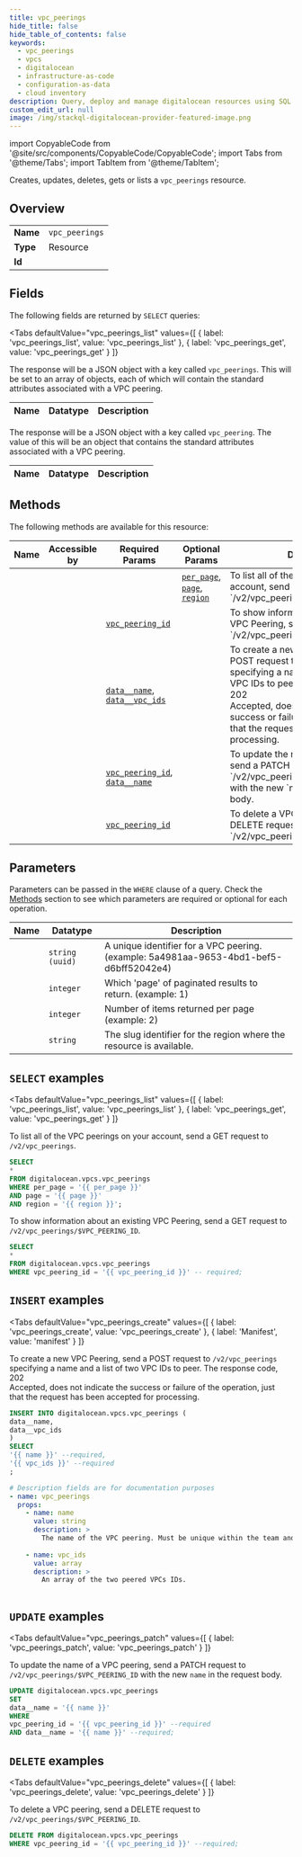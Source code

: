 ```yaml
--- 
title: vpc_peerings
hide_title: false
hide_table_of_contents: false
keywords:
  - vpc_peerings
  - vpcs
  - digitalocean
  - infrastructure-as-code
  - configuration-as-data
  - cloud inventory
description: Query, deploy and manage digitalocean resources using SQL
custom_edit_url: null
image: /img/stackql-digitalocean-provider-featured-image.png
---
```


import CopyableCode from '@site/src/components/CopyableCode/CopyableCode';
import Tabs from '@theme/Tabs';
import TabItem from '@theme/TabItem';

Creates, updates, deletes, gets or lists a <code>vpc_peerings</code> resource.

## Overview
<table><tbody>
<tr><td><b>Name</b></td><td><code>vpc_peerings</code></td></tr>
<tr><td><b>Type</b></td><td>Resource</td></tr>
<tr><td><b>Id</b></td><td><CopyableCode code="digitalocean.vpcs.vpc_peerings" /></td></tr>
</tbody></table>

## Fields

The following fields are returned by `SELECT` queries:

<Tabs
    defaultValue="vpc_peerings_list"
    values={[
        { label: 'vpc_peerings_list', value: 'vpc_peerings_list' },
        { label: 'vpc_peerings_get', value: 'vpc_peerings_get' }
    ]}
>
<TabItem value="vpc_peerings_list">

The response will be a JSON object with a key called `vpc_peerings`. This  will be set to an array of objects, each of which will contain the standard  attributes associated with a VPC peering.

<table>
<thead>
    <tr>
    <th>Name</th>
    <th>Datatype</th>
    <th>Description</th>
    </tr>
</thead>
<tbody>
</tbody>
</table>
</TabItem>
<TabItem value="vpc_peerings_get">

The response will be a JSON object with a key called `vpc_peering`. The value of this will be an object that contains the standard attributes associated with a VPC peering.

<table>
<thead>
    <tr>
    <th>Name</th>
    <th>Datatype</th>
    <th>Description</th>
    </tr>
</thead>
<tbody>
</tbody>
</table>
</TabItem>
</Tabs>

## Methods

The following methods are available for this resource:

<table>
<thead>
    <tr>
    <th>Name</th>
    <th>Accessible by</th>
    <th>Required Params</th>
    <th>Optional Params</th>
    <th>Description</th>
    </tr>
</thead>
<tbody>
<tr>
    <td><a href="#vpc_peerings_list"><CopyableCode code="vpc_peerings_list" /></a></td>
    <td><CopyableCode code="select" /></td>
    <td></td>
    <td><a href="#parameter-per_page"><code>per_page</code></a>, <a href="#parameter-page"><code>page</code></a>, <a href="#parameter-region"><code>region</code></a></td>
    <td>To list all of the VPC peerings on your account, send a GET request to `/v2/vpc_peerings`.</td>
</tr>
<tr>
    <td><a href="#vpc_peerings_get"><CopyableCode code="vpc_peerings_get" /></a></td>
    <td><CopyableCode code="select" /></td>
    <td><a href="#parameter-vpc_peering_id"><code>vpc_peering_id</code></a></td>
    <td></td>
    <td>To show information about an existing VPC Peering, send a GET request to `/v2/vpc_peerings/$VPC_PEERING_ID`.<br /></td>
</tr>
<tr>
    <td><a href="#vpc_peerings_create"><CopyableCode code="vpc_peerings_create" /></a></td>
    <td><CopyableCode code="insert" /></td>
    <td><a href="#parameter-data__name"><code>data__name</code></a>, <a href="#parameter-data__vpc_ids"><code>data__vpc_ids</code></a></td>
    <td></td>
    <td>To create a new VPC Peering, send a POST request to `/v2/vpc_peerings` <br />specifying a name and a list of two VPC IDs to peer. The response code, 202 <br />Accepted, does not indicate the success or failure of the operation, just <br />that the request has been accepted for processing.<br /></td>
</tr>
<tr>
    <td><a href="#vpc_peerings_patch"><CopyableCode code="vpc_peerings_patch" /></a></td>
    <td><CopyableCode code="update" /></td>
    <td><a href="#parameter-vpc_peering_id"><code>vpc_peering_id</code></a>, <a href="#parameter-data__name"><code>data__name</code></a></td>
    <td></td>
    <td>To update the name of a VPC peering, send a PATCH request to `/v2/vpc_peerings/$VPC_PEERING_ID` with the new `name` in the request body.<br /></td>
</tr>
<tr>
    <td><a href="#vpc_peerings_delete"><CopyableCode code="vpc_peerings_delete" /></a></td>
    <td><CopyableCode code="delete" /></td>
    <td><a href="#parameter-vpc_peering_id"><code>vpc_peering_id</code></a></td>
    <td></td>
    <td>To delete a VPC peering, send a DELETE request to `/v2/vpc_peerings/$VPC_PEERING_ID`.<br /></td>
</tr>
</tbody>
</table>

## Parameters

Parameters can be passed in the `WHERE` clause of a query. Check the [Methods](#methods) section to see which parameters are required or optional for each operation.

<table>
<thead>
    <tr>
    <th>Name</th>
    <th>Datatype</th>
    <th>Description</th>
    </tr>
</thead>
<tbody>
<tr id="parameter-vpc_peering_id">
    <td><CopyableCode code="vpc_peering_id" /></td>
    <td><code>string (uuid)</code></td>
    <td>A unique identifier for a VPC peering. (example: 5a4981aa-9653-4bd1-bef5-d6bff52042e4)</td>
</tr>
<tr id="parameter-page">
    <td><CopyableCode code="page" /></td>
    <td><code>integer</code></td>
    <td>Which 'page' of paginated results to return. (example: 1)</td>
</tr>
<tr id="parameter-per_page">
    <td><CopyableCode code="per_page" /></td>
    <td><code>integer</code></td>
    <td>Number of items returned per page (example: 2)</td>
</tr>
<tr id="parameter-region">
    <td><CopyableCode code="region" /></td>
    <td><code>string</code></td>
    <td>The slug identifier for the region where the resource is available.</td>
</tr>
</tbody>
</table>

## `SELECT` examples

<Tabs
    defaultValue="vpc_peerings_list"
    values={[
        { label: 'vpc_peerings_list', value: 'vpc_peerings_list' },
        { label: 'vpc_peerings_get', value: 'vpc_peerings_get' }
    ]}
>
<TabItem value="vpc_peerings_list">

To list all of the VPC peerings on your account, send a GET request to `/v2/vpc_peerings`.

```sql
SELECT
*
FROM digitalocean.vpcs.vpc_peerings
WHERE per_page = '{{ per_page }}'
AND page = '{{ page }}'
AND region = '{{ region }}';
```
</TabItem>
<TabItem value="vpc_peerings_get">

To show information about an existing VPC Peering, send a GET request to `/v2/vpc_peerings/$VPC_PEERING_ID`.<br />

```sql
SELECT
*
FROM digitalocean.vpcs.vpc_peerings
WHERE vpc_peering_id = '{{ vpc_peering_id }}' -- required;
```
</TabItem>
</Tabs>


## `INSERT` examples

<Tabs
    defaultValue="vpc_peerings_create"
    values={[
        { label: 'vpc_peerings_create', value: 'vpc_peerings_create' },
        { label: 'Manifest', value: 'manifest' }
    ]}
>
<TabItem value="vpc_peerings_create">

To create a new VPC Peering, send a POST request to `/v2/vpc_peerings` <br />specifying a name and a list of two VPC IDs to peer. The response code, 202 <br />Accepted, does not indicate the success or failure of the operation, just <br />that the request has been accepted for processing.<br />

```sql
INSERT INTO digitalocean.vpcs.vpc_peerings (
data__name,
data__vpc_ids
)
SELECT 
'{{ name }}' --required,
'{{ vpc_ids }}' --required
;
```
</TabItem>
<TabItem value="manifest">

```yaml
# Description fields are for documentation purposes
- name: vpc_peerings
  props:
    - name: name
      value: string
      description: >
        The name of the VPC peering. Must be unique within the team and may only contain alphanumeric characters and dashes.
        
    - name: vpc_ids
      value: array
      description: >
        An array of the two peered VPCs IDs.
        
```
</TabItem>
</Tabs>


## `UPDATE` examples

<Tabs
    defaultValue="vpc_peerings_patch"
    values={[
        { label: 'vpc_peerings_patch', value: 'vpc_peerings_patch' }
    ]}
>
<TabItem value="vpc_peerings_patch">

To update the name of a VPC peering, send a PATCH request to `/v2/vpc_peerings/$VPC_PEERING_ID` with the new `name` in the request body.<br />

```sql
UPDATE digitalocean.vpcs.vpc_peerings
SET 
data__name = '{{ name }}'
WHERE 
vpc_peering_id = '{{ vpc_peering_id }}' --required
AND data__name = '{{ name }}' --required;
```
</TabItem>
</Tabs>


## `DELETE` examples

<Tabs
    defaultValue="vpc_peerings_delete"
    values={[
        { label: 'vpc_peerings_delete', value: 'vpc_peerings_delete' }
    ]}
>
<TabItem value="vpc_peerings_delete">

To delete a VPC peering, send a DELETE request to `/v2/vpc_peerings/$VPC_PEERING_ID`.<br />

```sql
DELETE FROM digitalocean.vpcs.vpc_peerings
WHERE vpc_peering_id = '{{ vpc_peering_id }}' --required;
```
</TabItem>
</Tabs>
